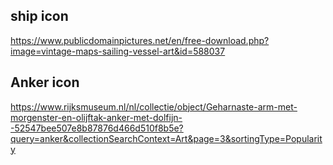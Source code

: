 
## ship icon
https://www.publicdomainpictures.net/en/free-download.php?image=vintage-maps-sailing-vessel-art&id=588037
## Anker icon
https://www.rijksmuseum.nl/nl/collectie/object/Geharnaste-arm-met-morgenster-en-olijftak-anker-met-dolfijn--52547bee507e8b87876d466d510f8b5e?query=anker&collectionSearchContext=Art&page=3&sortingType=Popularity
